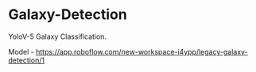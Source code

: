 # Galaxy-Detection
YoloV-5 Galaxy Classification.

Model - https://app.roboflow.com/new-workspace-i4ypp/legacy-galaxy-detection/1
